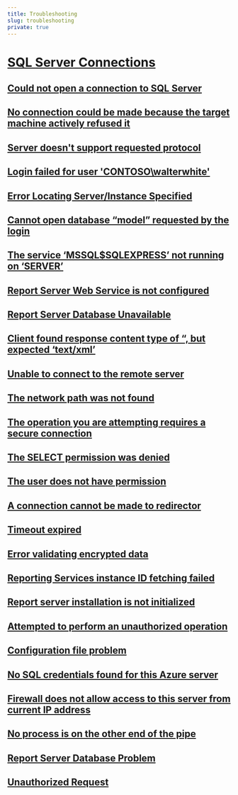 ```yaml
---
title: Troubleshooting
slug: troubleshooting
private: true
---
```


# [SQL Server Connections](sql-server-connections.md)
## [Could not open a connection to SQL Server](could-not-open-a-connection-to-sql-server.md)
## [No connection could be made because the target machine actively refused it](connection-couldnt-be-made-target-machine-refused-it.md)
## [Server doesn't support requested protocol](server-does-not-support-requested-protocol.md) 
## [Login failed for user 'CONTOSO\walterwhite'](login-failed-for-user.md)
## [Error Locating Server/Instance Specified](error-locating-server-instance-specified.md)
## [Cannot open database “model” requested by the login](cannot-open-database-requested-by-login.md)
## [The service ‘MSSQL$SQLEXPRESS’ not running on ‘SERVER’](service-not-running-on-server.md)
## [Report Server Web Service is not configured](report-server-web-service-not-configured.md)
## [Report Server Database Unavailable](report-server-cannot-open-connection-database.md)
## [Client found response content type of “, but expected ‘text/xml’](report-server-configuration-error.md)
## [Unable to connect to the remote server ](unable-connect-remote-server.md)
## [The network path was not found](network-path-not-found.md)
## [The operation you are attempting requires a secure connection](secure-connection-required.md)
## [The SELECT permission was denied](select-permission-denied.md)
## [The user does not have permission](user-does-not-have-permission.md)
## [A connection cannot be made to redirector](connection-cannot-be-made-to-redirector.md)
## [Timeout expired](timeout-expired.md)
## [Error validating encrypted data](error-validating-encrypted-data.md)
## [Reporting Services instance ID fetching failed](instance-id-fetching-failed.md)
## [Report server installation is not initialized](report-server-installation-not-initialized.md)
## [Attempted to perform an unauthorized operation](attempted-perform-unauthorized-operation.md.md)
## [Configuration file problem](configuration-file-problem.md)
## [No SQL credentials found for this Azure server](no-sql-credentials-found-azure-server.md)
## [Firewall does not allow access to this server from current IP address](firewall-does-not-allow-access-to-server.md)
## [No process is on the other end of the pipe](no-process-is-on-other-end-pipe.md)
## [Report Server Database Problem](report-server-database-problem.md)
## [Unauthorized Request](unauthorized-request.md)
